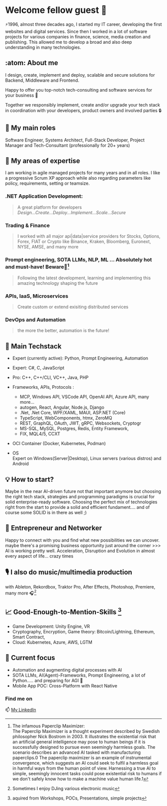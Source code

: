 # Welcome fellow guest 👯

⚡1996, almost three decades ago, I started my IT career, developing the first websites and digital services. Since then I worked in a lot of software projects for various companies in finance, science, media creation and publishing. This allowed me to develop a broad and also deep understanding in many technologies.

## :atom: About me  

I design, create, implement and deploy, scalable and secure solutions for Backend, Middleware and Frontend.

Happy to offer you top-notch tech-consulting and software services for your business 🎯

Together we responsibly implement, create and/or upgrade your tech stack in coordination with your developers, product owners and involved parties 🔒

## 🎥 My main roles  

Software Engineer, Systems Architect, Full-Stack Developer, Project Manager and Tech-Consultant (professionally for 20+ years)

## 🔱 My areas of expertise

I am working in agile managed projects for many years and in all roles. I like a progressive Scrum XP approach while also regarding parameters like policy, requirements, setting or teamsize.

### .NET Application Development:   
> A great platform for developers  
> *Design...Create...Deploy...Implement...Scale...Secure*

### Trading & Finance
> I worked with all major api|data|service providers for Stocks, Options, Forex, FIAT or Crypto like Binance, Kraken, Bloomberg, Euronext, NYSE, AMSE, and many more

### Prompt engineering, SOTA LLMs, NLP, ML ... Absolutely hot and must-have! Beware📎[^paperclip]
> Following the latest development, learning and implementing this amazing technology shaping the future

### APIs, IaaS, Microservices
> Create custom or extend exisiting distributed services 

### DevOps and Automation
> the more the better, automation is the future!

## 🔨 Main Techstack
* Expert (currently active): Python, Prompt Engineering, Automation
* Expert: C#, C, JavaScript
* Pro: C++, C++/CLI, VC++, Java, PHP
* Frameworks, APIs, Protocols :  
  - MCP, Windows API, VSCode API, OpenAI API, Azure API, many more...
  - autogen, React, Angular, Node.js, Django
  - .Net, .Net Core, WPF/XAML, MAUI, ASP.NET (Core)
  - TypeScript, WebComponents, htmx, ZeroMQ
  - REST, GraphQL, OAuth, JWT, gRPC, Websockets, Cryptogr
  - MS-SQL, MySQL, Postgres, Redis, Entity Framework,
  - FIX, MQL4/5, CCXT
* OCI Container (Docker, Kubernetes, Podman)

* OS  
Expert on Windows(Server|Desktop), Linux servers (various distros) and Android

## 💡 How to start?

Maybe in the near AI-driven future not that important anymore but choosing the right tech stack, strategies and programming paradigms is crucial for solid enterprise-ready software. Choosing the perfect mix of technologies right from the start to provide a solid and efficient fundament.... and of course some SOLID is in there as well ;)

## 🏅 Entrepreneur and Networker

Happy to connect with you and find what new possibilities we can uncover. maybe there's a promising business opportunity just around the corner >>> AI is working pretty well. Acceleration, Disruption and Evolution in almost every aspect of life... crazy times  

## 🎙️ I also do music/multimedia production  

with Ableton, Rekordbox, Traktor Pro, After Effects, Photoshop, Premiere, many more 🎧[^djing]  

## 📈 Good-Enough-to-Mention-Skills [^gems]

* Game Development: Unity Engine, VR
* Cryptography, Encryption, Game theory: Bitcoin/Lightning, Ethereum, Smart Contract, 
* Cloud: Kubernetes, Azure, AWS, LGTM

## 🌱 Current focus

* Automation and augmenting digital processes with AI
* SOTA LLMs, AI(Agent)-Frameworks, Prompt Engineering, a lot of Python..... and preparing for AGI 🔭
* Mobile App POC: Cross-Platform with React Native

### Find me on  

📫 [My LinkedIn](https://www.linkedin.com/in/42dorian/)  
  
[^paperclip]:  
    The infamous Paperclip Maximizer:  
    The Paperclip Maximizer is a thought experiment described by Swedish philosopher Nick Bostrom in 2003. It illustrates the existential risk that an artificial general intelligence may pose to human beings if it is successfully designed to pursue even seemingly harmless goals. The scenario describes an advanced AI tasked with manufacturing paperclips.0 The paperclip maximizer is an example of instrumental convergence, which suggests an AI could seek to fulfil a harmless goal in harmful ways from the human point of view. Harnessing a true AI to simple, seemingly innocent tasks could pose existential risk to humans if we don't safely know how to make a machine value human life.1

[^gems]:
    aquired from Workshops, POCs, Presentations, simple projects

[^djing]:
    Sometimes I enjoy DJing various electronic music
<!--

📫 [My GitHub](https://github.com/0xDO)

**0xDO/0xDO** is a ✨ _special_ ✨ repository because its `README.md` (this file) appears on your GitHub profile.

Here are some ideas to get you started:

- 🔭 I’m currently working on ...
- 🌱 I’m currently learning ...
- 👯 I’m looking to collaborate on ...
- 🤔 I’m looking for help with ...
- 💬 Ask me about ...
- 📫 How to reach me: ...
- 😄 Pronouns: ...
- ⚡ Fun fact: ...
-->
